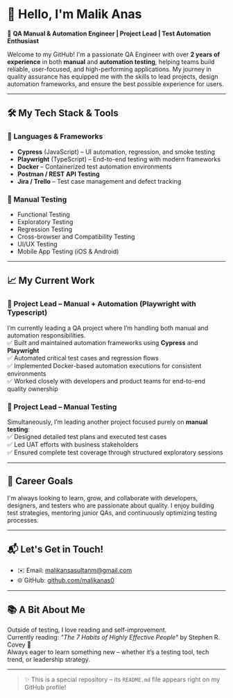 # 👋 Hello, I'm Malik Anas

🚀 **QA Manual & Automation Engineer | Project Lead | Test Automation Enthusiast**

Welcome to my GitHub! I'm a passionate QA Engineer with over **2 years of experience** in both **manual** and **automation testing**, helping teams build reliable, user-focused, and high-performing applications. My journey in quality assurance has equipped me with the skills to lead projects, design automation frameworks, and ensure the best possible experience for users.

---

## 🛠️ My Tech Stack & Tools

### 🔹 Languages & Frameworks
- **Cypress** (JavaScript) – UI automation, regression, and smoke testing
- **Playwright** (TypeScript) – End-to-end testing with modern frameworks
- **Docker** – Containerized test automation environments
- **Postman / REST API Testing**
- **Jira / Trello** – Test case management and defect tracking

### 🔸 Manual Testing
- Functional Testing
- Exploratory Testing
- Regression Testing
- Cross-browser and Compatibility Testing
- UI/UX Testing
- Mobile App Testing (iOS & Android)

---

## 📈 My Current Work

### 🧠 Project Lead – Manual + Automation (Playwright with Typescript)
I’m currently leading a QA project where I’m handling both manual and automation responsibilities.  
✅ Built and maintained automation frameworks using **Cypress** and **Playwright**  
✅ Automated critical test cases and regression flows  
✅ Implemented Docker-based automation executions for consistent environments  
✅ Worked closely with developers and product teams for end-to-end quality ownership

### 🧪 Project Lead – Manual Testing
Simultaneously, I’m leading another project focused purely on **manual testing**:  
✅ Designed detailed test plans and executed test cases  
✅ Led UAT efforts with business stakeholders  
✅ Ensured complete test coverage through structured exploratory sessions

---

## 🎯 Career Goals
I'm always looking to learn, grow, and collaborate with developers, designers, and testers who are passionate about quality. I enjoy building test strategies, mentoring junior QAs, and continuously optimizing testing processes.

---

## 📬 Let's Get in Touch!
- ✉️ Email: malikansasultanm@gmail.com  
- 🌐 GitHub: [github.com/malikanas0](https://github.com/malikanas0)

---

## 📚 A Bit About Me
Outside of testing, I love reading and self-improvement.  
Currently reading: _"The 7 Habits of Highly Effective People"_ by Stephen R. Covey 📖  
Always eager to learn something new – whether it’s a testing tool, tech trend, or leadership strategy.

---

> ✨ This is a special repository – its `README.md` file appears right on my GitHub profile!
